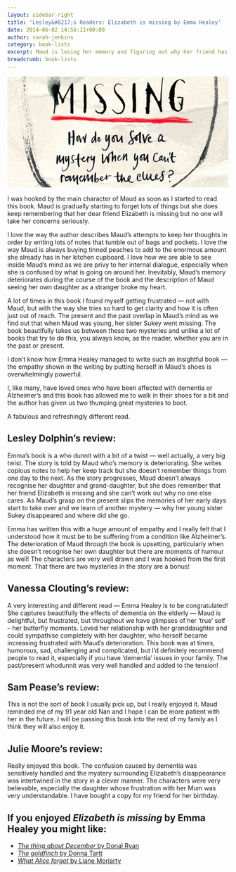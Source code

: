 ```yaml
---
layout: sidebar-right
title: 'Lesley&#8217;s Readers: Elizabeth is missing by Emma Healey'
date: 2014-06-02 14:56:11+00:00
author: sarah-jenkins
category: book-lists
excerpt: Maud is losing her memory and figuring out why her friend has gone missing.
breadcrumb: book-lists
---
```

![Elizabeth is missing by Emma Healey](/images/featured/featured-elizabeth-is-missing.jpg)

I was hooked by the main character of Maud as soon as I started to read this book. Maud is gradually starting to forget lots of things but she does keep remembering that her dear friend Elizabeth is missing but no one will take her concerns seriously.

I love the way the author describes Maud’s attempts to keep her thoughts in order by writing lots of notes that tumble out of bags and pockets. I love the way Maud is always buying tinned peaches to add to the enormous amount she already has in her kitchen cupboard. I love how we are able to see inside Maud’s mind as we are privy to her internal dialogue, especially when she is confused by what is going on around her. Inevitably, Maud’s memory deteriorates during the course of the book and the description of Maud seeing her own daughter as a stranger broke my heart.

A lot of times in this book I found myself getting frustrated — not with Maud, but with the way she tries so hard to get clarity and how it is often just out of reach. The present and the past overlap in Maud’s mind as we find out that when Maud was young, her sister Sukey went missing. The book beautifully takes us between these two mysteries and unlike a lot of books that try to do this, you always know, as the reader, whether you are in the past or present.

I don’t know how Emma Healey managed to write such an insightful book — the empathy shown in the writing by putting herself in Maud’s shoes is overwhelmingly powerful.

I, like many, have loved ones who have been affected with dementia or Alzheimer&#8217;s and this book has allowed me to walk in their shoes for a bit and the author has given us two thumping great mysteries to boot.

A fabulous and refreshingly different read.

## Lesley Dolphin&#8217;s review:

Emma’s book is a who dunnit with a bit of a twist — well actually, a very big twist. The story is told by Maud who’s memory is deteriorating. She writes copious notes to help her keep track but she doesn’t remember things from one day to the next. As the story progresses, Maud doesn’t always recognise her daughter and grand-daughter, but she does remember that her friend Elizabeth is missing and she can’t work out why no one else cares. As Maud’s grasp on the present slips the memories of her early days start to take over and we learn of another mystery — why her young sister Sukey disappeared and where did she go.

Emma has written this with a huge amount of empathy and I really felt that I understood how it must be to be suffering from a condition like Alzheimer&#8217;s. The deterioration of Maud through the book is upsetting, particularly when she doesn’t recognise her own daughter but there are moments of humour as well! The characters are very well drawn and I was hooked from the first moment. That there are two mysteries in the story are a bonus!

## Vanessa Clouting&#8217;s review:

A very interesting and different read — Emma Healey is to be congratulated! She captures beautifully the effects of dementia on the elderly — Maud is delightful, but frustrated, but throughout we have glimpses of her ‘true’ self – her butterfly moments. Loved her relationship with her granddaughter and could sympathise completely with her daughter, who herself became increasing frustrated with Maud’s deterioration. This book was at times, humorous, sad, challenging and complicated, but I’d definitely recommend people to read it, especially if you have ‘dementia’ issues in your family. The past/present whodunnit was very well handled and added to the tension!

## Sam Pease&#8217;s review:

This is not the sort of book I usually pick up, but I really enjoyed it. Maud reminded me of my 91 year old Nan and I hope I can be more patient with her in the future. I will be passing this book into the rest of my family as I think they will also enjoy it.

## Julie Moore&#8217;s review:

Really enjoyed this book. The confusion caused by dementia was sensitively handled and the mystery surrounding Elizabeth’s disappearance was intertwined in the story in a clever manner. The characters were very believable, especially the daughter whose frustration with her Mum was very understandable. I have bought a copy for my friend for her birthday.

## If you enjoyed <cite>Elizabeth is missing</cite> by Emma Healey you might like:

* [<cite>The thing about December</cite> by Donal Ryan](http://suffolk.spydus.co.uk/cgi-bin/spydus.exe/ENQ/OPAC/BIBENQ/5891183?QRY=CTIBIB%3C%20IRN(24546332)&QRYTEXT=The%20thing%20about%20December)
* [<cite>The goldfinch</cite> by Donna Tartt](http://suffolk.spydus.co.uk/cgi-bin/spydus.exe/ENQ/OPAC/BIBENQ/5890919?QRY=CTIBIB%3C%20IRN(24790609)&QRYTEXT=The%20goldfinch)
* [<cite>What Alice forgot</cite> by Liane Moriarty](http://suffolk.spydus.co.uk/cgi-bin/spydus.exe/ENQ/OPAC/BIBENQ/5890588?QRY=CTIBIB%3C%20IRN(126015)&QRYTEXT=What%20Alice%20forgot)
